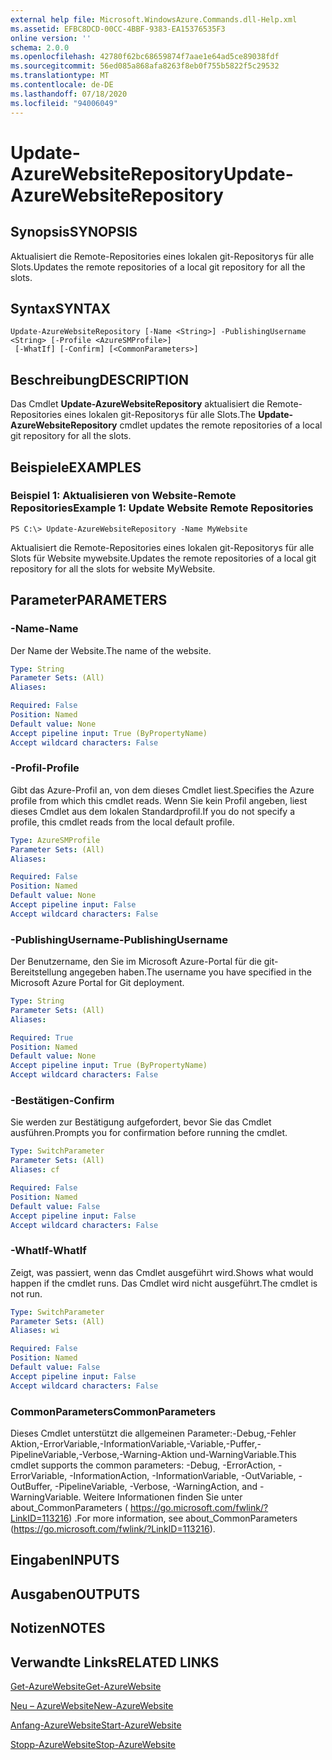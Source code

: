 ```yaml
---
external help file: Microsoft.WindowsAzure.Commands.dll-Help.xml
ms.assetid: EFBC8DCD-00CC-4BBF-9383-EA15376535F3
online version: ''
schema: 2.0.0
ms.openlocfilehash: 42780f62bc68659874f7aae1e64ad5ce89038fdf
ms.sourcegitcommit: 56ed085a868afa8263f8eb0f755b5822f5c29532
ms.translationtype: MT
ms.contentlocale: de-DE
ms.lasthandoff: 07/18/2020
ms.locfileid: "94006049"
---
```

# <span data-ttu-id="0f9d5-101">Update-AzureWebsiteRepository</span><span class="sxs-lookup"><span data-stu-id="0f9d5-101">Update-AzureWebsiteRepository</span></span>

## <span data-ttu-id="0f9d5-102">Synopsis</span><span class="sxs-lookup"><span data-stu-id="0f9d5-102">SYNOPSIS</span></span>
<span data-ttu-id="0f9d5-103">Aktualisiert die Remote-Repositories eines lokalen git-Repositorys für alle Slots.</span><span class="sxs-lookup"><span data-stu-id="0f9d5-103">Updates the remote repositories of a local git repository for all the slots.</span></span>

## <span data-ttu-id="0f9d5-104">Syntax</span><span class="sxs-lookup"><span data-stu-id="0f9d5-104">SYNTAX</span></span>

```
Update-AzureWebsiteRepository [-Name <String>] -PublishingUsername <String> [-Profile <AzureSMProfile>]
 [-WhatIf] [-Confirm] [<CommonParameters>]
```

## <span data-ttu-id="0f9d5-105">Beschreibung</span><span class="sxs-lookup"><span data-stu-id="0f9d5-105">DESCRIPTION</span></span>
<span data-ttu-id="0f9d5-106">Das Cmdlet **Update-AzureWebsiteRepository** aktualisiert die Remote-Repositories eines lokalen git-Repositorys für alle Slots.</span><span class="sxs-lookup"><span data-stu-id="0f9d5-106">The **Update-AzureWebsiteRepository** cmdlet updates the remote repositories of a local git repository for all the slots.</span></span>

## <span data-ttu-id="0f9d5-107">Beispiele</span><span class="sxs-lookup"><span data-stu-id="0f9d5-107">EXAMPLES</span></span>

### <span data-ttu-id="0f9d5-108">Beispiel 1: Aktualisieren von Website-Remote Repositories</span><span class="sxs-lookup"><span data-stu-id="0f9d5-108">Example 1: Update Website Remote Repositories</span></span>
```
PS C:\> Update-AzureWebsiteRepository -Name MyWebsite
```

<span data-ttu-id="0f9d5-109">Aktualisiert die Remote-Repositories eines lokalen git-Repositorys für alle Slots für Website mywebsite.</span><span class="sxs-lookup"><span data-stu-id="0f9d5-109">Updates the remote repositories of a local git repository for all the slots for website MyWebsite.</span></span>

## <span data-ttu-id="0f9d5-110">Parameter</span><span class="sxs-lookup"><span data-stu-id="0f9d5-110">PARAMETERS</span></span>

### <span data-ttu-id="0f9d5-111">-Name</span><span class="sxs-lookup"><span data-stu-id="0f9d5-111">-Name</span></span>
<span data-ttu-id="0f9d5-112">Der Name der Website.</span><span class="sxs-lookup"><span data-stu-id="0f9d5-112">The name of the website.</span></span>

```yaml
Type: String
Parameter Sets: (All)
Aliases: 

Required: False
Position: Named
Default value: None
Accept pipeline input: True (ByPropertyName)
Accept wildcard characters: False
```

### <span data-ttu-id="0f9d5-113">-Profil</span><span class="sxs-lookup"><span data-stu-id="0f9d5-113">-Profile</span></span>
<span data-ttu-id="0f9d5-114">Gibt das Azure-Profil an, von dem dieses Cmdlet liest.</span><span class="sxs-lookup"><span data-stu-id="0f9d5-114">Specifies the Azure profile from which this cmdlet reads.</span></span>
<span data-ttu-id="0f9d5-115">Wenn Sie kein Profil angeben, liest dieses Cmdlet aus dem lokalen Standardprofil.</span><span class="sxs-lookup"><span data-stu-id="0f9d5-115">If you do not specify a profile, this cmdlet reads from the local default profile.</span></span>

```yaml
Type: AzureSMProfile
Parameter Sets: (All)
Aliases: 

Required: False
Position: Named
Default value: None
Accept pipeline input: False
Accept wildcard characters: False
```

### <span data-ttu-id="0f9d5-116">-PublishingUsername</span><span class="sxs-lookup"><span data-stu-id="0f9d5-116">-PublishingUsername</span></span>
<span data-ttu-id="0f9d5-117">Der Benutzername, den Sie im Microsoft Azure-Portal für die git-Bereitstellung angegeben haben.</span><span class="sxs-lookup"><span data-stu-id="0f9d5-117">The username you have specified in the Microsoft Azure Portal for Git deployment.</span></span>

```yaml
Type: String
Parameter Sets: (All)
Aliases: 

Required: True
Position: Named
Default value: None
Accept pipeline input: True (ByPropertyName)
Accept wildcard characters: False
```

### <span data-ttu-id="0f9d5-118">-Bestätigen</span><span class="sxs-lookup"><span data-stu-id="0f9d5-118">-Confirm</span></span>
<span data-ttu-id="0f9d5-119">Sie werden zur Bestätigung aufgefordert, bevor Sie das Cmdlet ausführen.</span><span class="sxs-lookup"><span data-stu-id="0f9d5-119">Prompts you for confirmation before running the cmdlet.</span></span>

```yaml
Type: SwitchParameter
Parameter Sets: (All)
Aliases: cf

Required: False
Position: Named
Default value: False
Accept pipeline input: False
Accept wildcard characters: False
```

### <span data-ttu-id="0f9d5-120">-WhatIf</span><span class="sxs-lookup"><span data-stu-id="0f9d5-120">-WhatIf</span></span>
<span data-ttu-id="0f9d5-121">Zeigt, was passiert, wenn das Cmdlet ausgeführt wird.</span><span class="sxs-lookup"><span data-stu-id="0f9d5-121">Shows what would happen if the cmdlet runs.</span></span>
<span data-ttu-id="0f9d5-122">Das Cmdlet wird nicht ausgeführt.</span><span class="sxs-lookup"><span data-stu-id="0f9d5-122">The cmdlet is not run.</span></span>

```yaml
Type: SwitchParameter
Parameter Sets: (All)
Aliases: wi

Required: False
Position: Named
Default value: False
Accept pipeline input: False
Accept wildcard characters: False
```

### <span data-ttu-id="0f9d5-123">CommonParameters</span><span class="sxs-lookup"><span data-stu-id="0f9d5-123">CommonParameters</span></span>
<span data-ttu-id="0f9d5-124">Dieses Cmdlet unterstützt die allgemeinen Parameter:-Debug,-Fehler Aktion,-ErrorVariable,-InformationVariable,-Variable,-Puffer,-PipelineVariable,-Verbose,-Warning-Aktion und-WarningVariable.</span><span class="sxs-lookup"><span data-stu-id="0f9d5-124">This cmdlet supports the common parameters: -Debug, -ErrorAction, -ErrorVariable, -InformationAction, -InformationVariable, -OutVariable, -OutBuffer, -PipelineVariable, -Verbose, -WarningAction, and -WarningVariable.</span></span> <span data-ttu-id="0f9d5-125">Weitere Informationen finden Sie unter about_CommonParameters ( https://go.microsoft.com/fwlink/?LinkID=113216) .</span><span class="sxs-lookup"><span data-stu-id="0f9d5-125">For more information, see about_CommonParameters (https://go.microsoft.com/fwlink/?LinkID=113216).</span></span>

## <span data-ttu-id="0f9d5-126">Eingaben</span><span class="sxs-lookup"><span data-stu-id="0f9d5-126">INPUTS</span></span>

## <span data-ttu-id="0f9d5-127">Ausgaben</span><span class="sxs-lookup"><span data-stu-id="0f9d5-127">OUTPUTS</span></span>

## <span data-ttu-id="0f9d5-128">Notizen</span><span class="sxs-lookup"><span data-stu-id="0f9d5-128">NOTES</span></span>

## <span data-ttu-id="0f9d5-129">Verwandte Links</span><span class="sxs-lookup"><span data-stu-id="0f9d5-129">RELATED LINKS</span></span>

[<span data-ttu-id="0f9d5-130">Get-AzureWebsite</span><span class="sxs-lookup"><span data-stu-id="0f9d5-130">Get-AzureWebsite</span></span>](./Get-AzureWebsite.md)

[<span data-ttu-id="0f9d5-131">Neu – AzureWebsite</span><span class="sxs-lookup"><span data-stu-id="0f9d5-131">New-AzureWebsite</span></span>](./New-AzureWebsite.md)

[<span data-ttu-id="0f9d5-132">Anfang-AzureWebsite</span><span class="sxs-lookup"><span data-stu-id="0f9d5-132">Start-AzureWebsite</span></span>](./Start-AzureWebsite.md)

[<span data-ttu-id="0f9d5-133">Stopp-AzureWebsite</span><span class="sxs-lookup"><span data-stu-id="0f9d5-133">Stop-AzureWebsite</span></span>](./Stop-AzureWebsite.md)


